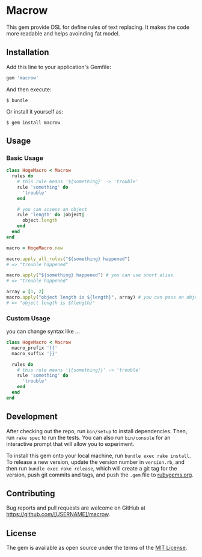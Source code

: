 # Macrow
This gem provide DSL for define rules of text replacing. It makes the code more readable and helps avoinding fat model.

## Installation

Add this line to your application's Gemfile:

```ruby
gem 'macrow'
```

And then execute:

    $ bundle

Or install it yourself as:

    $ gem install macrow

## Usage

### Basic Usage
```ruby
class HogeMacro < Macrow
  rules do
    # this rule means '${something}' -> 'trouble'
    rule 'something' do
      'trouble'
    end

    # you can access an object
    rule 'length' do |object|
      object.length
    end
  end
end

macro = HogeMacro.new

macro.apply_all_rules("${something} happened")
# => "trouble happened"

macro.apply("${something} happened") # you can use short alias
# => "trouble happened"

array = [1, 2]
macro.apply("object length is ${length}", array) # you can pass an object
# => "object length is ${length}"

```

### Custom Usage
you can change syntax like ...

```ruby
class HogeMacro < Macrow
  macro_prefix '{{'
  macro_suffix '}}'

  rules do
    # this rule means '{{something}}' -> 'trouble'
    rule 'something' do
      'trouble'
    end
  end
end
```

## Development

After checking out the repo, run `bin/setup` to install dependencies. Then, run `rake spec` to run the tests. You can also run `bin/console` for an interactive prompt that will allow you to experiment.

To install this gem onto your local machine, run `bundle exec rake install`. To release a new version, update the version number in `version.rb`, and then run `bundle exec rake release`, which will create a git tag for the version, push git commits and tags, and push the `.gem` file to [rubygems.org](https://rubygems.org).

## Contributing

Bug reports and pull requests are welcome on GitHub at https://github.com/[USERNAME]/macrow.


## License

The gem is available as open source under the terms of the [MIT License](http://opensource.org/licenses/MIT).

